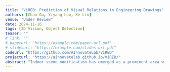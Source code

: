```yaml
---  
title: "ViRED: Prediction of Visual Relations in Engineering Drawings"  
authors: [Chao Gu, Yiyang Luo, Ke Lin]  
venue: "Under Review"  
date: 2024-11-16  
tags: [2D Vision, Object Detection]  
teaser: ""  
# link: ""  
# paperurl: "https://example.com/paper-url.pdf"  
# slidesurl: "https://example.com/slides-url.pdf"  
codeurl: "https://github.com/AInnovateLab/ViRED"  
projecturl: "https://ainnovatelab.github.io/ViRED/"  
abstract: "Indoor scene modification has emerged as a prominent area within computer vision, particularly for its applications in Augmented Reality (AR) and Virtual Reality (VR). Traditional methods often rely on pre-existing object databases and predetermined object positions, limiting their flexibility and adaptability to new scenarios. In response to this challenge, we present a novel end-to-end multi-modal deep neural network capable of generating point cloud objects seamlessly integrated with their surroundings, driven by textual instructions. Our work proposes a novel approach in scene modification by enabling the creation of new environments with previously unseen object layouts, eliminating the need for pre-stored CAD models. Leveraging Point-E as our generative model, we introduce innovative techniques such as quantized position prediction and Top-K estimation to address the issue of false negatives resulting from ambiguous language descriptions. Furthermore, we conduct comprehensive evaluations to showcase the diversity of generated objects, the efficacy of textual instructions, and the quantitative metrics, affirming the realism and versatility of our model in generating indoor objects. To provide a holistic assessment, we incorporate visual grounding as an additional metric, ensuring the quality and coherence of the scenes produced by our model. Through these advancements, our approach not only advances the state-of-the-art in indoor scene modification but also lays the foundation for future innovations in immersive computing and digital environment creation."  
---  
```

